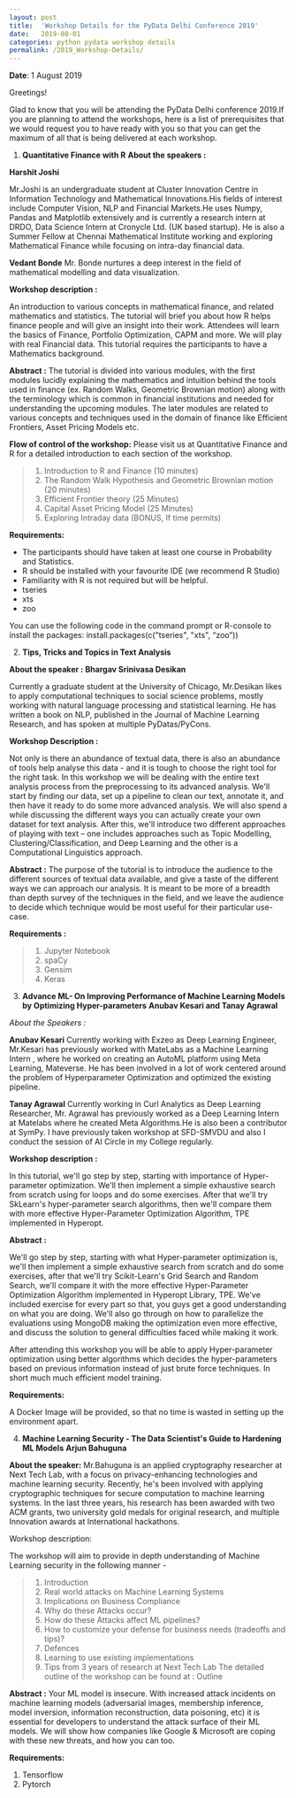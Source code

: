 ```yaml
---
layout: post
title:  'Workshop Details for the PyData Delhi Conference 2019'
date:   2019-08-01
categories: python pydata workshop details
permalink: /2019_Workshop-Details/
---
```


**Date**: 1 August 2019

Greetings!

Glad to know that you will be attending the PyData Delhi conference 2019.If you are planning to attend the workshops, here is a list of prerequisites that we would request you to have ready with you so that you can get the maximum of all that is being delivered at each workshop.

1. **Quantitative Finance with R**
**About the speakers :**

**Harshit Joshi** 

Mr.Joshi is an undergraduate student at Cluster Innovation Centre in Information Technology and Mathematical Innovations.His fields of interest include Computer Vision, NLP and Financial Markets.He uses Numpy, Pandas and Matplotlib extensively and is currently a research intern at DRDO, Data Science Intern at Cronycle Ltd. (UK based startup). He is also a Summer Fellow at Chennai Mathematical Institute working and exploring Mathematical Finance while focusing on intra-day financial data. 

**Vedant Bonde**
Mr. Bonde nurtures a deep interest in the field of mathematical modelling and data visualization.

**Workshop description :**

An introduction to various concepts in mathematical finance, and related mathematics and statistics. The tutorial will brief you about how R helps finance people and will give an insight into their work. Attendees will learn the basics of Finance, Portfolio Optimization, CAPM and more. We will play with real Financial data. This tutorial requires the participants to have a Mathematics background.

**Abstract :** 
The tutorial is divided into various modules, with the first modules lucidly explaining the mathematics and intuition behind the tools used in finance (ex. Random Walks, Geometric Brownian motion) along with the terminology which is common in financial institutions and needed for understanding the upcoming modules. The later modules are related to various concepts and techniques used in the domain of finance like Efficient Frontiers, Asset Pricing Models etc.

**Flow of control of the workshop:** Please visit us at Quantitative Finance and R for a detailed introduction to each section of the workshop.  
>  1. Introduction to R and Finance (10 minutes) 
>  2. The Random Walk Hypothesis and Geometric Brownian motion (20 minutes)
>  3. Efficient Frontier theory (25 Minutes)
>  4. Capital Asset Pricing Model (25 Minutes)
>  5. Exploring Intraday data (BONUS, If time permits)

**Requirements:** 
-  The participants should have taken at least one course in Probability and Statistics.
-  R should be installed with your favourite IDE (we recommend R Studio)
-  Familiarity with R is not required but will be helpful.
-  tseries
-  xts
-  zoo

You can use the following code in the command prompt or R-console to install the packages: install.packages(c("tseries", "xts", “zoo”))

2. **Tips, Tricks and Topics in Text Analysis**

**About the speaker :**
**Bhargav Srinivasa Desikan**

Currently a graduate student at the University of Chicago, Mr.Desikan likes to apply computational techniques to social science problems, mostly working with natural language processing and statistical learning. He has written a book on NLP, published in the Journal of Machine Learning Research, and has spoken at multiple PyDatas/PyCons.

**Workshop Description :**

Not only is there an abundance of textual data, there is also an abundance of tools help analyse this data - and it is tough to choose the right tool for the right task. In this workshop we will be dealing with the entire text analysis process from the preprocessing to its advanced analysis.
We'll start by finding our data, set up a pipeline to clean our text, annotate it, and then have it ready to do some more advanced analysis. We will also spend a while discussing the different ways you can actually create your own dataset for text analysis.
After this, we'll introduce two different approaches of playing with text – one includes approaches such as Topic Modelling, Clustering/Classification, and Deep Learning and the other is a Computational Linguistics approach.

**Abstract :**
The purpose of the tutorial is to introduce the audience to the different sources of textual data available, and give a taste of the different ways we can approach our analysis. It is meant to be more of a breadth than depth survey of the techniques in the field, and we leave the audience to decide which technique would be most useful for their particular use-case.

**Requirements :**
> 1. Jupyter Notebook
> 2. spaCy
> 3. Gensim
> 4. Keras

3. **Advance ML- On Improving Performance of Machine Learning Models by Optimizing Hyper-parameters**
**Anubav Kesari and Tanay Agrawal**

*About the Speakers :*

**Anubav Kesari**
Currently working with Exzeo as Deep Learning Engineer, Mr.Kesari has previously worked with MateLabs as a Machine Learning Intern , where he worked on creating an AutoML platform using Meta Learning, Mateverse. He has been involved in a lot of work centered around the problem of Hyperparameter Optimization and optimized the existing pipeline.

**Tanay Agrawal**
Currently working in Curl Analytics as Deep Learning Researcher, Mr. Agrawal has previously worked as a Deep Learning Intern at Matelabs where he created Meta Algorithms.He is also been a contributor at SymPy. I have previously taken workshop at SFD-SMVDU and also I conduct the session of AI Circle in my College regularly.

**Workshop description :** 

In this tutorial, we'll go step by step, starting with importance of Hyper-parameter optimization. We'll then implement a simple exhaustive search from scratch using for loops and do some exercises. After that we'll try SkLearn's hyper-parameter search algorithms, then we'll compare them with more effective Hyper-Parameter Optimization Algorithm, TPE implemented in Hyperopt.

**Abstract :**

We'll go step by step, starting with what Hyper-parameter optimization is, we'll then implement a simple exhaustive search from scratch and do some exercises, after that we'll try Scikit-Learn's Grid Search and Random Search, we'll compare it with the more effective Hyper-Parameter Optimization Algorithm implemented in Hyperopt Library, TPE. We've included exercise for every part so that, you guys get a good understanding on what you are doing. We'll also go through on how to parallelize the evaluations using MongoDB making the optimization even more effective, and discuss the solution to general difficulties faced while making it work. 

After attending this workshop you will be able to apply Hyper-parameter optimization using better algorithms which decides the hyper-parameters based on previous information instead of just brute force techniques. In short much much efficient model training.

**Requirements:**

A Docker Image will be provided, so that no time is wasted in setting up the environment apart. 

4.  **Machine Learning Security - The Data Scientist's Guide to Hardening ML Models**
**Arjun Bahuguna**

**About the speaker:**
Mr.Bahuguna is an applied cryptography researcher at Next Tech Lab, with a focus on privacy-enhancing technologies and machine learning security. Recently, he's been involved with applying cryptographic techniques for secure computation to machine learning systems. In the last three years, his research has been awarded with two ACM grants, two university gold medals for original research, and multiple Innovation awards at International hackathons. 

Workshop description:

The workshop will aim to provide in depth understanding of Machine Learning security in the following manner - 
> 1. Introduction 
> 2. Real world attacks on Machine Learning Systems 
> 3. Implications on Business Compliance  
> 4. Why do these Attacks occur?
> 5. How do these Attacks affect ML pipelines?
> 6. How to customize your defense for business needs (tradeoffs and tips)?
> 7. Defences 
> 8. Learning to use existing implementations 
> 9. Tips from 3 years of research at Next Tech Lab
The detailed outline of the workshop can be found at : Outline

**Abstract :** Your ML model is insecure. With increased attack incidents on machine learning models (adversarial images, membership inference, model inversion, information reconstruction, data poisoning, etc) it is essential for developers to understand the attack surface of their ML models. We will show how companies like Google & Microsoft are coping with these new threats, and how you can too.

**Requirements:** 
1. Tensorflow 
2. Pytorch 

